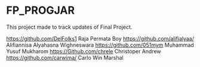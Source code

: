 # FP_PROGJAR
This project made to track updates of Final Project.

https://github.com/DelFolks1 Raja Permata Boy
https://github.com/alifialyaa/ Alifiannisa Alyahasna Wighneswara
https://github.com/051mym Muhammad Yusuf Mukharom
https://Github.com/chrele Christoper Andrew
https://github.com/carwima/ Carlo Win Marshal
